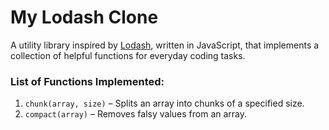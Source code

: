 # My Lodash Clone

A utility library inspired by [Lodash](https://lodash.com/), written in JavaScript, that implements a collection of helpful functions for everyday coding tasks.

### List of Functions Implemented:

1. `chunk(array, size)` – Splits an array into chunks of a specified size.
2. `compact(array)` – Removes falsy values from an array.
